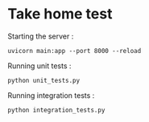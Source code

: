 # Take home test

Starting the server :
```
uvicorn main:app --port 8000 --reload
````

Running unit tests :
````
python unit_tests.py
````
Running integration tests :
````
python integration_tests.py
````
